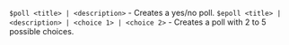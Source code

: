 `$poll <title> | <description>` - Creates a yes/no poll.
`$epoll <title> | <description> | <choice 1> | <choice 2>` - Creates a poll with 2 to 5 possible choices.
